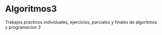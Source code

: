 # Algoritmos3
Trabajos practicos individuales, ejercicios, parciales y finales de algoritmos y programacion 3
